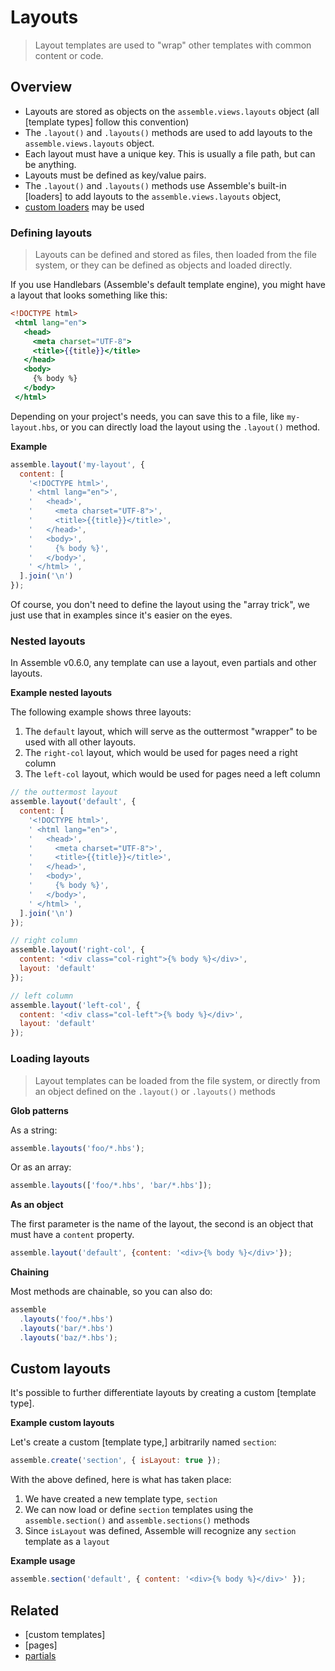 # Layouts

> Layout templates are used to "wrap" other templates with common content or code.


## Overview

- Layouts are stored as objects on the `assemble.views.layouts` object (all [template types] follow this convention)
- The `.layout()` and `.layouts()` methods are used to add layouts to the `assemble.views.layouts` object.
- Each layout must have a unique key. This is usually a file path, but can be anything.
- Layouts must be defined as key/value pairs. 
- The `.layout()` and `.layouts()` methods use Assemble's built-in [loaders] to add layouts to the `assemble.views.layouts` object, 
- [custom loaders](./loaders.md#custom-loaders) may be used


### Defining layouts

> Layouts can be defined and stored as files, then loaded from the file system, or they can be defined as objects and loaded directly.

If you use Handlebars (Assemble's default template engine), you might have a layout that looks something like this:

```handlebars
<!DOCTYPE html>
 <html lang="en">
   <head>
     <meta charset="UTF-8">
     <title>{{title}}</title>
   </head>
   <body>
     {% body %}
   </body>
 </html>
```

Depending on your project's needs, you can save this to a file, like `my-layout.hbs`, or you can directly load the layout using the `.layout()` method.

**Example**

```js
assemble.layout('my-layout', {
  content: [
    '<!DOCTYPE html>',
    ' <html lang="en">',
    '   <head>',
    '     <meta charset="UTF-8">',
    '     <title>{{title}}</title>',
    '   </head>',
    '   <body>',
    '     {% body %}',
    '   </body>',
    ' </html> ',
  ].join('\n')
});
```

Of course, you don't need to define the layout using the "array trick", we just use that in examples since it's easier on the eyes.

### Nested layouts

In Assemble v0.6.0, any template can use a layout, even partials and other layouts.

**Example nested layouts**

The following example shows three layouts:

1. The `default` layout, which will serve as the outtermost "wrapper" to be used with all other layouts.
1. The `right-col` layout, which would be used for pages need a right column
1. The `left-col` layout, which would be used for pages need a left column

```js
// the outtermost layout
assemble.layout('default', {
  content: [
    '<!DOCTYPE html>',
    ' <html lang="en">',
    '   <head>',
    '     <meta charset="UTF-8">',
    '     <title>{{title}}</title>',
    '   </head>',
    '   <body>',
    '     {% body %}',
    '   </body>',
    ' </html> ',
  ].join('\n')
});

// right column
assemble.layout('right-col', {
  content: '<div class="col-right">{% body %}</div>',
  layout: 'default'
});

// left column
assemble.layout('left-col', {
  content: '<div class="col-left">{% body %}</div>',
  layout: 'default'
});
```


### Loading layouts

> Layout templates can be loaded from the file system, or directly from an object defined on the `.layout()` or `.layouts()` methods

**Glob patterns**

As a string:

```js
assemble.layouts('foo/*.hbs');
```

Or as an array:

```js
assemble.layouts(['foo/*.hbs', 'bar/*.hbs']);
```

**As an object**

The first parameter is the name of the layout, the second is an object that must have a `content` property.

```js
assemble.layout('default', {content: '<div>{% body %}</div>'});
```

**Chaining**

Most methods are chainable, so you can also do:

```js
assemble
  .layouts('foo/*.hbs')
  .layouts('bar/*.hbs')
  .layouts('baz/*.hbs');
```

## Custom layouts

It's possible to further differentiate layouts by creating a custom [template type].

**Example custom layouts**

Let's create a custom [template type,] arbitrarily named `section`:

```js
assemble.create('section', { isLayout: true });
```

With the above defined, here is what has taken place:

1. We have created a new template type, `section`
2. We can now load or define `section` templates using the `assemble.section()` and `assemble.sections()` methods
1. Since `isLayout` was defined, Assemble will recognize any `section` template as a `layout`

**Example usage**

```js
assemble.section('default', { content: '<div>{% body %}</div>' });
```

## Related 

- [custom templates]
- [pages]
- [partials]

[partials]: partials.md
